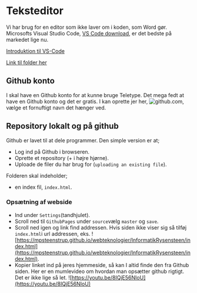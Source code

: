 # Teksteditor
Vi har brug for en editor som ikke laver om i koden, som Word gør. Microsofts Visual Studio Code, [VS Code download](https://code.visualstudio.com/download), er det bedste på markedet lige nu.

[Introduktion til VS-Code](https://www.youtube.com/watch?v=iCtMxhW51dc)

[Link til folder her](https://github.com/mpsteenstrup/webteknologier/tree/main/portfolieTemplate)

## Github konto
I skal have en Github konto for at kunne bruge Teletype. Det mega fedt at have en Github konto og det er gratis. I kan oprette jer her, ![github.com](https://github.com/), vælge et fornuftigt navn det hænger ved.

## Repository lokalt og på github
Github er lavet til at dele programmer.
Den simple version er at;
* Log ind på Github i browseren.
* Oprette et repository (+ i højre hjørne).
* Uploade de filer du har brug for (```uploading an existing file```).

Folderen skal indeholder;
* en index fil, ```index.html```.


### Opsætning af webside
* Ind under ```Settings```(tandhjulet).
* Scroll ned til ```GithubPages``` under ```source```vælg ```master``` og ```save```.
* Scroll ned igen og link find addressen. Hvis siden ikke viser sig så tilføj ```index.html```i url addressen, eks. ![https://mpsteenstrup.github.io/webteknologier/InformatikRysensteen/index.html](https://mpsteenstrup.github.io/webteknologier/InformatikRysensteen/index.html).
* Kopier linket ind på jeres hjemmeside, så kan I altid finde den fra Github siden.
Her er en mumlevideo om hvordan man opsætter github rigtigt. Det er ikke lige så let.
![https://youtu.be/8IQjE56NIoU](https://youtu.be/8IQjE56NIoU)
